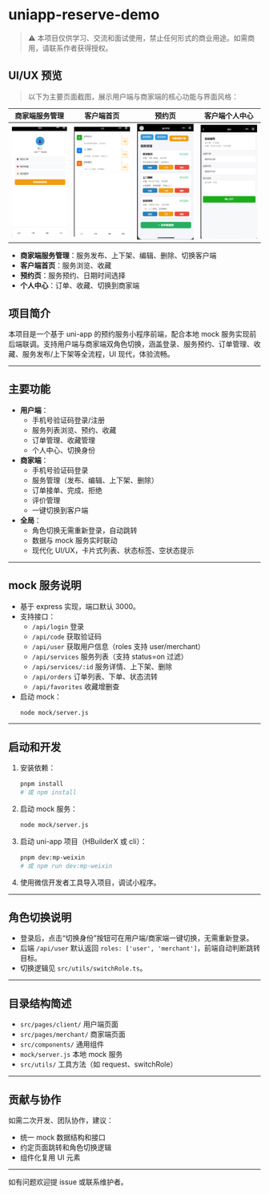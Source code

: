 # uniapp-reserve-demo

> ⚠️ 本项目仅供学习、交流和面试使用，禁止任何形式的商业用途。如需商用，请联系作者获得授权。

## UI/UX 预览

> 以下为主要页面截图，展示用户端与商家端的核心功能与界面风格：

| 商家端服务管理 | 客户端首页 | 预约页 | 客户端个人中心 |
|:---:|:---:|:---:|:---:|
| ![](docs/screenshot-1.png) | ![](docs/screenshot-2.png) | ![](docs/screenshot-3.png) | ![](docs/screenshot-4.png) |

- **商家端服务管理**：服务发布、上下架、编辑、删除、切换客户端
- **客户端首页**：服务浏览、收藏
- **预约页**：服务预约、日期时间选择
- **个人中心**：订单、收藏、切换到商家端



## 项目简介

本项目是一个基于 uni-app 的预约服务小程序前端，配合本地 mock 服务实现前后端联调。支持用户端与商家端双角色切换，涵盖登录、服务预约、订单管理、收藏、服务发布/上下架等全流程，UI 现代，体验流畅。

---

## 主要功能
- **用户端**：
  - 手机号验证码登录/注册
  - 服务列表浏览、预约、收藏
  - 订单管理、收藏管理
  - 个人中心、切换身份
- **商家端**：
  - 手机号验证码登录
  - 服务管理（发布、编辑、上下架、删除）
  - 订单接单、完成、拒绝
  - 评价管理
  - 一键切换到客户端
- **全局**：
  - 角色切换无需重新登录，自动跳转
  - 数据与 mock 服务实时联动
  - 现代化 UI/UX，卡片式列表、状态标签、空状态提示

---

## mock 服务说明
- 基于 express 实现，端口默认 3000。
- 支持接口：
  - `/api/login` 登录
  - `/api/code` 获取验证码
  - `/api/user` 获取用户信息（roles 支持 user/merchant）
  - `/api/services` 服务列表（支持 status=on 过滤）
  - `/api/services/:id` 服务详情、上下架、删除
  - `/api/orders` 订单列表、下单、状态流转
  - `/api/favorites` 收藏增删查
- 启动 mock：
  ```bash
  node mock/server.js
  ```

---

## 启动和开发
1. 安装依赖：
   ```bash
   pnpm install
   # 或 npm install
   ```
2. 启动 mock 服务：
   ```bash
   node mock/server.js
   ```
3. 启动 uni-app 项目（HBuilderX 或 cli）：
   ```bash
   pnpm dev:mp-weixin
   # 或 npm run dev:mp-weixin
   ```
4. 使用微信开发者工具导入项目，调试小程序。

---

## 角色切换说明
- 登录后，点击“切换身份”按钮可在用户端/商家端一键切换，无需重新登录。
- 后端 `/api/user` 默认返回 `roles: ['user', 'merchant']`，前端自动判断跳转目标。
- 切换逻辑见 `src/utils/switchRole.ts`。

---

## 目录结构简述
- `src/pages/client/` 用户端页面
- `src/pages/merchant/` 商家端页面
- `src/components/` 通用组件
- `mock/server.js` 本地 mock 服务
- `src/utils/` 工具方法（如 request、switchRole）

---

## 贡献与协作
如需二次开发、团队协作，建议：
- 统一 mock 数据结构和接口
- 约定页面跳转和角色切换逻辑
- 组件化复用 UI 元素

---

如有问题欢迎提 issue 或联系维护者。 